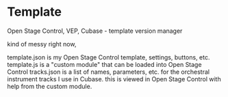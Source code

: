 # Template
Open Stage Control, VEP, Cubase - template version manager

kind of messy right now,

template.json is my Open Stage Control template, settings, buttons, etc.
template.js is a "custom module" that can be loaded into Open Stage Control
tracks.json is a list of names, parameters, etc. for the orchestral instrument tracks I use in Cubase. this is viewed in Open Stage Control with help from the custom module. 

